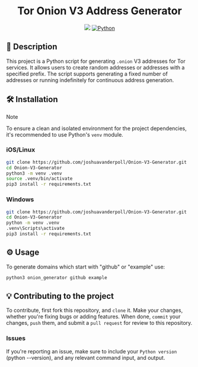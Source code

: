 <h1 align="center">Tor Onion V3 Address Generator</h1>

<p align="center">
    <img src="https://api.visitorbadge.io/api/visitors?path=https%3A%2F%2Fgithub.com%2Fjoshuavanderpoll%2FOnion-V3-Generator&label=Views&countColor=%2337d67a" />
    <a href="https://www.python.org/">
      <img src="https://img.shields.io/badge/python-3670A0?style=for-the-badge&logo=python&logoColor=ffdd54" alt="Python">
    </a>
</p>

## 📜 Description
This project is a Python script for generating `.onion` V3 addresses for Tor services. It allows users to create random addresses or addresses with a specified prefix. The script supports generating a fixed number of addresses or running indefinitely for continuous address generation.

## 🛠️ Installation
> [!NOTE]
> To ensure a clean and isolated environment for the project dependencies, it's recommended to use Python's `venv` module.

### iOS/Linux
```bash
git clone https://github.com/joshuavanderpoll/Onion-V3-Generator.git
cd Onion-V3-Generator
python3 -m venv .venv
source .venv/bin/activate
pip3 install -r requirements.txt
```

### Windows
```bash
git clone https://github.com/joshuavanderpoll/Onion-V3-Generator.git
cd Onion-V3-Generator
python -m venv .venv 
.venv\Scripts\activate
pip3 install -r requirements.txt
```

## ⚙️ Usage

To generate domains which start with "github" or "example" use:
```bash
python3 onion_generator github example
```

## 💡 Contributing to the project
To contribute, first fork this repository, and `clone` it. Make your changes, whether you're fixing bugs or adding features. When done, `commit` your changes, `push` them, and submit a `pull request` for review to this repository.

### Issues
If you're reporting an issue, make sure to include your `Python version` (python --version), and any relevant command input, and output.
